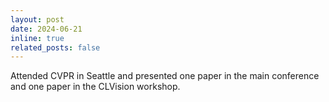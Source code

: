 ```yaml
---
layout: post
date: 2024-06-21
inline: true
related_posts: false
---
```


Attended CVPR in Seattle and presented one paper in the main conference and one paper in the CLVision workshop.
